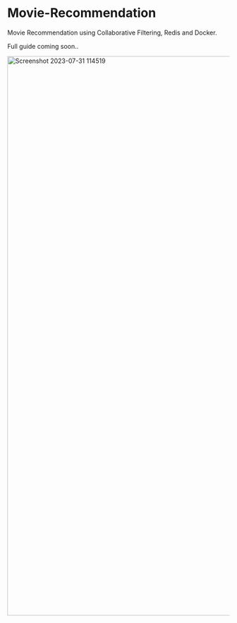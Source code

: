 # Movie-Recommendation
Movie Recommendation using Collaborative Filtering, Redis and Docker. 



Full guide coming soon..

<img width="1267" alt="Screenshot 2023-07-31 114519" src="https://github.com/wyieborn/Movie-Recommendation/assets/24772740/35d016ad-a7a2-4b38-8ced-d5770bbba734">
